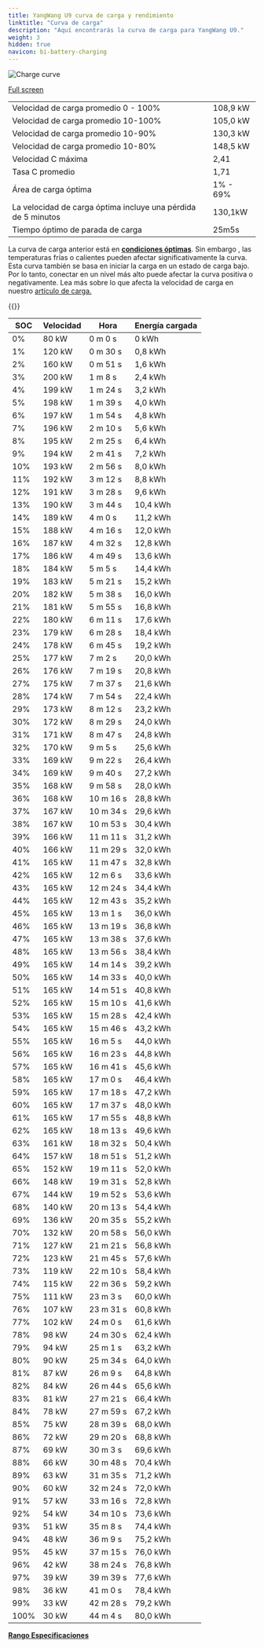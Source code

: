 ```yaml
---
title: YangWang U9 curva de carga y rendimiento
linktitle: "Curva de carga"
description: "Aquí encontrarás la curva de carga para YangWang U9."
weight: 3
hidden: true
navicon: bi-battery-charging
---
```

<!-- markdownlint-disable MD033 -->
<img src="../chargingcurve.svg" alt="Charge curve" class="img-fluid">

[Full screen](../chargingcurve.svg)


<table class="table table-striped border">
<tbody>
<tr>
<td>Velocidad de carga promedio 0 - 100%</td><td>108,9 kW</td>
</tr>
<tr>
<td>Velocidad de carga promedio 10-100%</td><td>105,0 kW</td>
</tr>
<tr>
<td>Velocidad de carga promedio 10-90%</td><td>130,3 kW</td>
</tr>
<tr>
<td>Velocidad de carga promedio 10-80%</td><td>148,5 kW</td>
</tr>
<tr>
<td>Velocidad C máxima</td><td>2,41</td>
</tr>
<tr>
<td>Tasa C promedio</td><td>1,71</td>
</tr>
<tr>
<td>Área de carga óptima</td><td>1% - 69%</td>
</tr>
<tr>
<td>La velocidad de carga óptima incluye una pérdida de 5 minutos</td><td>130,1kW</td>
</tr>
<tr>
<td>Tiempo óptimo de parada de carga</td><td>25m5s</td>
</tr>
</tbody>
</table>


La curva de carga anterior está en **[condiciones óptimas](../../../../../technology/battery/charging/#temperature)**. Sin embargo , las temperaturas frías o calientes pueden afectar significativamente la curva. Esta curva también se basa en iniciar la carga en un estado de carga bajo. Por lo tanto, conectar en un nivel más alto puede afectar la curva positiva o negativamente. Lea más sobre lo que afecta la velocidad de carga en nuestro [artículo de carga.](../../../../../tecnología/batería/carga/)


{{<evkxdisplayaddarticle />}}
<table class="table table-striped border">
<thead>
<tr><th>SOC</th><th>Velocidad</th><th>Hora</th><th>Energía cargada</th></tr>
</thead>
<tbody>
<tr>
<td>0%</td><td>80 kW</td><td> 0 m 0 s </td><td>0 kWh </td>
</tr>
<tr>
<td>1%</td><td>120 kW</td><td> 0 m 30 s </td><td>0,8 kWh </td>
</tr>
<tr>
<td>2%</td><td>160 kW</td><td> 0 m 51 s </td><td>1,6 kWh </td>
</tr>
<tr>
<td>3%</td><td>200 kW</td><td> 1 m 8 s </td><td>2,4 kWh </td>
</tr>
<tr>
<td>4%</td><td>199 kW</td><td> 1 m 24 s </td><td>3,2 kWh </td>
</tr>
<tr>
<td>5%</td><td>198 kW</td><td> 1 m 39 s </td><td>4,0 kWh </td>
</tr>
<tr>
<td>6%</td><td>197 kW</td><td> 1 m 54 s </td><td>4,8 kWh </td>
</tr>
<tr>
<td>7%</td><td>196 kW</td><td> 2 m 10 s </td><td>5,6 kWh </td>
</tr>
<tr>
<td>8%</td><td>195 kW</td><td> 2 m 25 s </td><td>6,4 kWh </td>
</tr>
<tr>
<td>9%</td><td>194 kW</td><td> 2 m 41 s </td><td>7,2 kWh </td>
</tr>
<tr>
<td>10%</td><td>193 kW</td><td> 2 m 56 s </td><td>8,0 kWh </td>
</tr>
<tr>
<td>11%</td><td>192 kW</td><td> 3 m 12 s </td><td>8,8 kWh </td>
</tr>
<tr>
<td>12%</td><td>191 kW</td><td> 3 m 28 s </td><td>9,6 kWh </td>
</tr>
<tr>
<td>13%</td><td>190 kW</td><td> 3 m 44 s </td><td>10,4 kWh </td>
</tr>
<tr>
<td>14%</td><td>189 kW</td><td> 4 m 0 s </td><td>11,2 kWh </td>
</tr>
<tr>
<td>15%</td><td>188 kW</td><td> 4 m 16 s </td><td>12,0 kWh </td>
</tr>
<tr>
<td>16%</td><td>187 kW</td><td> 4 m 32 s </td><td>12,8 kWh </td>
</tr>
<tr>
<td>17%</td><td>186 kW</td><td> 4 m 49 s </td><td>13,6 kWh </td>
</tr>
<tr>
<td>18%</td><td>184 kW</td><td> 5 m 5 s </td><td>14,4 kWh </td>
</tr>
<tr>
<td>19%</td><td>183 kW</td><td> 5 m 21 s </td><td>15,2 kWh </td>
</tr>
<tr>
<td>20%</td><td>182 kW</td><td> 5 m 38 s </td><td>16,0 kWh </td>
</tr>
<tr>
<td>21%</td><td>181 kW</td><td> 5 m 55 s </td><td>16,8 kWh </td>
</tr>
<tr>
<td>22%</td><td>180 kW</td><td> 6 m 11 s </td><td>17,6 kWh </td>
</tr>
<tr>
<td>23%</td><td>179 kW</td><td> 6 m 28 s </td><td>18,4 kWh </td>
</tr>
<tr>
<td>24%</td><td>178 kW</td><td> 6 m 45 s </td><td>19,2 kWh </td>
</tr>
<tr>
<td>25%</td><td>177 kW</td><td> 7 m 2 s </td><td>20,0 kWh </td>
</tr>
<tr>
<td>26%</td><td>176 kW</td><td> 7 m 19 s </td><td>20,8 kWh </td>
</tr>
<tr>
<td>27%</td><td>175 kW</td><td> 7 m 37 s </td><td>21,6 kWh </td>
</tr>
<tr>
<td>28%</td><td>174 kW</td><td> 7 m 54 s </td><td>22,4 kWh </td>
</tr>
<tr>
<td>29%</td><td>173 kW</td><td> 8 m 12 s </td><td>23,2 kWh </td>
</tr>
<tr>
<td>30%</td><td>172 kW</td><td> 8 m 29 s </td><td>24,0 kWh </td>
</tr>
<tr>
<td>31%</td><td>171 kW</td><td> 8 m 47 s </td><td>24,8 kWh </td>
</tr>
<tr>
<td>32%</td><td>170 kW</td><td> 9 m 5 s </td><td>25,6 kWh </td>
</tr>
<tr>
<td>33%</td><td>169 kW</td><td> 9 m 22 s </td><td>26,4 kWh </td>
</tr>
<tr>
<td>34%</td><td>169 kW</td><td> 9 m 40 s </td><td>27,2 kWh </td>
</tr>
<tr>
<td>35%</td><td>168 kW</td><td> 9 m 58 s </td><td>28,0 kWh </td>
</tr>
<tr>
<td>36%</td><td>168 kW</td><td> 10 m 16 s </td><td>28,8 kWh </td>
</tr>
<tr>
<td>37%</td><td>167 kW</td><td> 10 m 34 s </td><td>29,6 kWh </td>
</tr>
<tr>
<td>38%</td><td>167 kW</td><td> 10 m 53 s </td><td>30,4 kWh </td>
</tr>
<tr>
<td>39%</td><td>166 kW</td><td> 11 m 11 s </td><td>31,2 kWh </td>
</tr>
<tr>
<td>40%</td><td>166 kW</td><td> 11 m 29 s </td><td>32,0 kWh </td>
</tr>
<tr>
<td>41%</td><td>165 kW</td><td> 11 m 47 s </td><td>32,8 kWh </td>
</tr>
<tr>
<td>42%</td><td>165 kW</td><td> 12 m 6 s </td><td>33,6 kWh </td>
</tr>
<tr>
<td>43%</td><td>165 kW</td><td> 12 m 24 s </td><td>34,4 kWh </td>
</tr>
<tr>
<td>44%</td><td>165 kW</td><td> 12 m 43 s </td><td>35,2 kWh </td>
</tr>
<tr>
<td>45%</td><td>165 kW</td><td> 13 m 1 s </td><td>36,0 kWh </td>
</tr>
<tr>
<td>46%</td><td>165 kW</td><td> 13 m 19 s </td><td>36,8 kWh </td>
</tr>
<tr>
<td>47%</td><td>165 kW</td><td> 13 m 38 s </td><td>37,6 kWh </td>
</tr>
<tr>
<td>48%</td><td>165 kW</td><td> 13 m 56 s </td><td>38,4 kWh </td>
</tr>
<tr>
<td>49%</td><td>165 kW</td><td> 14 m 14 s </td><td>39,2 kWh </td>
</tr>
<tr>
<td>50%</td><td>165 kW</td><td> 14 m 33 s </td><td>40,0 kWh </td>
</tr>
<tr>
<td>51%</td><td>165 kW</td><td> 14 m 51 s </td><td>40,8 kWh </td>
</tr>
<tr>
<td>52%</td><td>165 kW</td><td> 15 m 10 s </td><td>41,6 kWh </td>
</tr>
<tr>
<td>53%</td><td>165 kW</td><td> 15 m 28 s </td><td>42,4 kWh </td>
</tr>
<tr>
<td>54%</td><td>165 kW</td><td> 15 m 46 s </td><td>43,2 kWh </td>
</tr>
<tr>
<td>55%</td><td>165 kW</td><td> 16 m 5 s </td><td>44,0 kWh </td>
</tr>
<tr>
<td>56%</td><td>165 kW</td><td> 16 m 23 s </td><td>44,8 kWh </td>
</tr>
<tr>
<td>57%</td><td>165 kW</td><td> 16 m 41 s </td><td>45,6 kWh </td>
</tr>
<tr>
<td>58%</td><td>165 kW</td><td> 17 m 0 s </td><td>46,4 kWh </td>
</tr>
<tr>
<td>59%</td><td>165 kW</td><td> 17 m 18 s </td><td>47,2 kWh </td>
</tr>
<tr>
<td>60%</td><td>165 kW</td><td> 17 m 37 s </td><td>48,0 kWh </td>
</tr>
<tr>
<td>61%</td><td>165 kW</td><td> 17 m 55 s </td><td>48,8 kWh </td>
</tr>
<tr>
<td>62%</td><td>165 kW</td><td> 18 m 13 s </td><td>49,6 kWh </td>
</tr>
<tr>
<td>63%</td><td>161 kW</td><td> 18 m 32 s </td><td>50,4 kWh </td>
</tr>
<tr>
<td>64%</td><td>157 kW</td><td> 18 m 51 s </td><td>51,2 kWh </td>
</tr>
<tr>
<td>65%</td><td>152 kW</td><td> 19 m 11 s </td><td>52,0 kWh </td>
</tr>
<tr>
<td>66%</td><td>148 kW</td><td> 19 m 31 s </td><td>52,8 kWh </td>
</tr>
<tr>
<td>67%</td><td>144 kW</td><td> 19 m 52 s </td><td>53,6 kWh </td>
</tr>
<tr>
<td>68%</td><td>140 kW</td><td> 20 m 13 s </td><td>54,4 kWh </td>
</tr>
<tr>
<td>69%</td><td>136 kW</td><td> 20 m 35 s </td><td>55,2 kWh </td>
</tr>
<tr>
<td>70%</td><td>132 kW</td><td> 20 m 58 s </td><td>56,0 kWh </td>
</tr>
<tr>
<td>71%</td><td>127 kW</td><td> 21 m 21 s </td><td>56,8 kWh </td>
</tr>
<tr>
<td>72%</td><td>123 kW</td><td> 21 m 45 s </td><td>57,6 kWh </td>
</tr>
<tr>
<td>73%</td><td>119 kW</td><td> 22 m 10 s </td><td>58,4 kWh </td>
</tr>
<tr>
<td>74%</td><td>115 kW</td><td> 22 m 36 s </td><td>59,2 kWh </td>
</tr>
<tr>
<td>75%</td><td>111 kW</td><td> 23 m 3 s </td><td>60,0 kWh </td>
</tr>
<tr>
<td>76%</td><td>107 kW</td><td> 23 m 31 s </td><td>60,8 kWh </td>
</tr>
<tr>
<td>77%</td><td>102 kW</td><td> 24 m 0 s </td><td>61,6 kWh </td>
</tr>
<tr>
<td>78%</td><td>98 kW</td><td> 24 m 30 s </td><td>62,4 kWh </td>
</tr>
<tr>
<td>79%</td><td>94 kW</td><td> 25 m 1 s </td><td>63,2 kWh </td>
</tr>
<tr>
<td>80%</td><td>90 kW</td><td> 25 m 34 s </td><td>64,0 kWh </td>
</tr>
<tr>
<td>81%</td><td>87 kW</td><td> 26 m 9 s </td><td>64,8 kWh </td>
</tr>
<tr>
<td>82%</td><td>84 kW</td><td> 26 m 44 s </td><td>65,6 kWh </td>
</tr>
<tr>
<td>83%</td><td>81 kW</td><td> 27 m 21 s </td><td>66,4 kWh </td>
</tr>
<tr>
<td>84%</td><td>78 kW</td><td> 27 m 59 s </td><td>67,2 kWh </td>
</tr>
<tr>
<td>85%</td><td>75 kW</td><td> 28 m 39 s </td><td>68,0 kWh </td>
</tr>
<tr>
<td>86%</td><td>72 kW</td><td> 29 m 20 s </td><td>68,8 kWh </td>
</tr>
<tr>
<td>87%</td><td>69 kW</td><td> 30 m 3 s </td><td>69,6 kWh </td>
</tr>
<tr>
<td>88%</td><td>66 kW</td><td> 30 m 48 s </td><td>70,4 kWh </td>
</tr>
<tr>
<td>89%</td><td>63 kW</td><td> 31 m 35 s </td><td>71,2 kWh </td>
</tr>
<tr>
<td>90%</td><td>60 kW</td><td> 32 m 24 s </td><td>72,0 kWh </td>
</tr>
<tr>
<td>91%</td><td>57 kW</td><td> 33 m 16 s </td><td>72,8 kWh </td>
</tr>
<tr>
<td>92%</td><td>54 kW</td><td> 34 m 10 s </td><td>73,6 kWh </td>
</tr>
<tr>
<td>93%</td><td>51 kW</td><td> 35 m 8 s </td><td>74,4 kWh </td>
</tr>
<tr>
<td>94%</td><td>48 kW</td><td> 36 m 9 s </td><td>75,2 kWh </td>
</tr>
<tr>
<td>95%</td><td>45 kW</td><td> 37 m 15 s </td><td>76,0 kWh </td>
</tr>
<tr>
<td>96%</td><td>42 kW</td><td> 38 m 24 s </td><td>76,8 kWh </td>
</tr>
<tr>
<td>97%</td><td>39 kW</td><td> 39 m 39 s </td><td>77,6 kWh </td>
</tr>
<tr>
<td>98%</td><td>36 kW</td><td> 41 m 0 s </td><td>78,4 kWh </td>
</tr>
<tr>
<td>99%</td><td>33 kW</td><td> 42 m 28 s </td><td>79,2 kWh </td>
</tr>
<tr>
<td>100%</td><td>30 kW</td><td> 44 m 4 s </td><td>80,0 kWh </td>
</tr>
</tbody>
</table>

<div class="mt-3 mb-3">
<a href="../rangeandconsumption/" class="text-decoration-none text-black">
<strong><i class="bi-arrow-left"></i> Rango </strong>
</a>
<a href="../specifications/" class="text-decoration-none text-black float-end">
<strong>Especificaciones <i class="bi-arrow-right"></i></strong>
</a>
</div>
